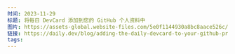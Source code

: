 ```yaml
---
时间: 2023-11-29
标题: 将每日 DevCard 添加到您的 GitHub 个人资料中
图片: https://assets-global.website-files.com/5e0f1144930a8bc8aace526c/615d6b77fa2edc21c9192c23_qIkhEiqMQ.png
链接: https://daily.dev/blog/adding-the-daily-devcard-to-your-github-profile?utm_source=webapp&utm_medium=devcard&utm_campaign=devcardguide&utm_id=inapp
tags:
---
```







